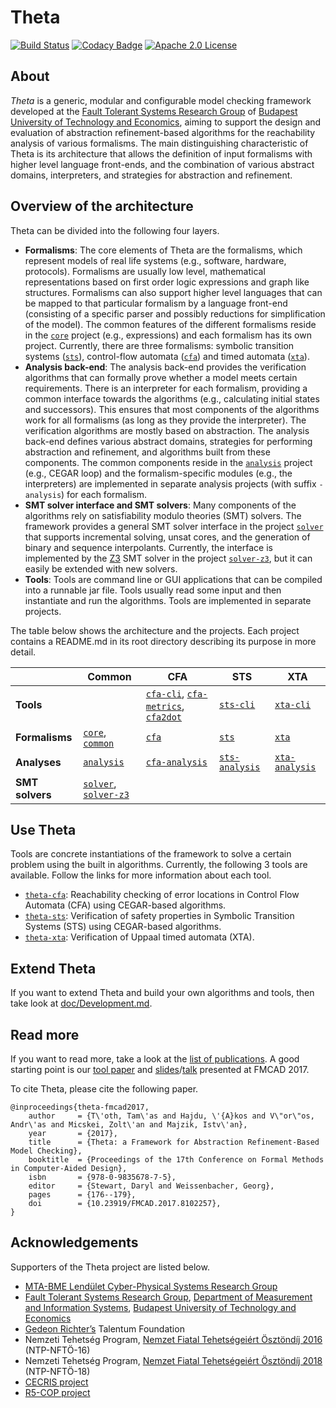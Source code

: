# Theta

[![Build Status](https://travis-ci.org/FTSRG/theta.svg?branch=master)](https://travis-ci.org/FTSRG/theta)
[![Codacy Badge](https://api.codacy.com/project/badge/Grade/bc5270fd2ba2412bb5f4b81b42d4b9f8)](https://www.codacy.com/app/tothtamas28/theta?utm_source=github.com&amp;utm_medium=referral&amp;utm_content=FTSRG/theta&amp;utm_campaign=Badge_Grade)
[![Apache 2.0 License](https://img.shields.io/badge/license-Apache--2-brightgreen.svg?style=flat)](https://www.apache.org/licenses/LICENSE-2.0)

## About

_Theta_ is a generic, modular and configurable model checking framework developed at the [Fault Tolerant Systems Research Group](http://inf.mit.bme.hu/en) of [Budapest University of Technology and Economics](http://www.bme.hu/?language=en), aiming to support the design and evaluation of abstraction refinement-based algorithms for the reachability analysis of various formalisms.
The main distinguishing characteristic of Theta is its architecture that allows the definition of input formalisms with higher level language front-ends, and the combination of various abstract domains, interpreters, and strategies for abstraction and refinement.

## Overview of the architecture

Theta can be divided into the following four layers.

* **Formalisms**: The core elements of Theta are the formalisms, which represent models of real life systems (e.g., software, hardware, protocols). Formalisms are usually low level, mathematical representations based on first order logic expressions and graph like structures. Formalisms can also support higher level languages that can be mapped to that particular formalism by a language front-end (consisting of a specific parser and possibly reductions for simplification of the model). The common features of the different formalisms reside in the [`core`](subprojects/core/README.md) project (e.g., expressions) and each formalism has its own project. Currently, there are three formalisms: symbolic transition systems ([`sts`](subprojects/sts/README.md)), control-flow automata ([`cfa`](subprojects/cfa/README.md)) and timed automata ([`xta`](subprojects/xta/README.md)).
* **Analysis back-end**: The analysis back-end provides the verification algorithms that can formally prove whether a model meets certain requirements. There is an interpreter for each formalism, providing a common interface towards the algorithms (e.g., calculating initial states and successors). This ensures that most components of the algorithms work for all formalisms (as long as they provide the interpreter). The verification algorithms are mostly based on abstraction. The analysis back-end defines various abstract domains, strategies for performing abstraction and refinement, and algorithms built from these components. The common components reside in the [`analysis`](subprojects/analysis/README.md) project (e.g., CEGAR loop) and the formalism-specific modules (e.g., the interpreters) are implemented in separate analysis projects (with suffix `-analysis`) for each formalism.
* **SMT solver interface and SMT solvers**: Many components of the algorithms rely on satisfiability modulo theories (SMT) solvers. The framework provides a general SMT solver interface in the project [`solver`](subprojects/solver/README.md) that supports incremental solving, unsat cores, and the generation of binary and sequence interpolants. Currently, the interface is implemented by the [Z3](https://github.com/Z3Prover/z3) SMT solver in the project [`solver-z3`](subprojects/solver-z3/README.md), but it can easily be extended with new solvers.
* **Tools**: Tools are command line or GUI applications that can be compiled into a runnable jar file. Tools usually read some input and then instantiate and run the algorithms. Tools are implemented in separate projects.

The table below shows the architecture and the projects. Each project contains a README.md in its root directory describing its purpose in more detail.

|                 | Common                | CFA                                 | STS            | XTA            |
|-----------------|-----------------------|-------------------------------------|----------------|----------------|
| **Tools**       |                       | [`cfa-cli`](subprojects/cfa-cli/README.md), [`cfa-metrics`](subprojects/cfa-metrics/README.md), [`cfa2dot`](subprojects/cfa2dot/README.md) | [`sts-cli`](subprojects/sts-cli/README.md)      | [`xta-cli`](subprojects/xta-cli/README.md)      |
| **Formalisms**  | [`core`](subprojects/core/README.md), [`common`](subprojects/common/README.md)      | [`cfa`](subprojects/cfa/README.md)                               | [`sts`](subprojects/sts/README.md)          | [`xta`](subprojects/xta/README.md)          |
| **Analyses**    | [`analysis`](subprojects/analysis/README.md)            | [`cfa-analysis`](subprojects/cfa-analysis/README.md)                      | [`sts-analysis`](subprojects/sts-analysis/README.md) | [`xta-analysis`](subprojects/xta-analysis/README.md) |
| **SMT solvers** | [`solver`](subprojects/solver/README.md), [`solver-z3`](subprojects/solver-z3/README.md) |

## Use Theta

Tools are concrete instantiations of the framework to solve a certain problem using the built in algorithms. Currently, the following 3 tools are available. Follow the links for more information about each tool.

* [`theta-cfa`](subprojects/cfa/README.md): Reachability checking of error locations in Control Flow Automata (CFA) using CEGAR-based algorithms.
* [`theta-sts`](subprojects/sts/README.md): Verification of safety properties in Symbolic Transition Systems (STS) using CEGAR-based algorithms.
* [`theta-xta`](subprojects/xta/README.md): Verification of Uppaal timed automata (XTA).

## Extend Theta

If you want to extend Theta and build your own algorithms and tools, then take look at [doc/Development.md](doc/Development.md).

## Read more

If you want to read more, take a look at the [list of publications](https://ftsrg.github.io/theta/publications/). A good starting point is our [tool paper](https://ftsrg.github.io/theta/publications/fmcad2017.pdf) and [slides](https://www.slideshare.net/AkosHajdu/theta-a-framework-for-abstraction-refinementbased-model-checking)/[talk](https://oc-presentation.ltcc.tuwien.ac.at/engage/theodul/ui/core.html?id=c658c37e-ae70-11e7-a0dd-bb49f3cb440c) presented at FMCAD 2017.

To cite Theta, please cite the following paper.

```
@inproceedings{theta-fmcad2017,
    author     = {T\'oth, Tam\'as and Hajdu, \'{A}kos and V\"or\"os, Andr\'as and Micskei, Zolt\'an and Majzik, Istv\'an},
    year       = {2017},
    title      = {Theta: a Framework for Abstraction Refinement-Based Model Checking},
    booktitle  = {Proceedings of the 17th Conference on Formal Methods in Computer-Aided Design},
    isbn       = {978-0-9835678-7-5},
    editor     = {Stewart, Daryl and Weissenbacher, Georg},
    pages      = {176--179},
    doi        = {10.23919/FMCAD.2017.8102257},
}
```

## Acknowledgements
Supporters of the Theta project are listed below.

* [MTA-BME Lendület Cyber-Physical Systems Research Group](http://lendulet.inf.mit.bme.hu/)
* [Fault Tolerant Systems Research Group](https://inf.mit.bme.hu/en), [Department of Measurement and Information Systems](https://www.mit.bme.hu/eng/), [Budapest University of Technology and Economics](http://www.bme.hu/?language=en)
* [Gedeon Richter’s](https://www.richter.hu/en-US/Pages/default.aspx) Talentum Foundation
* Nemzeti Tehetség Program, [Nemzet Fiatal Tehetségeiért Ösztöndíj 2016](http://www.emet.gov.hu/felhivasok/nemzeti_tehetseg_program212/) (NTP-NFTÖ-16)
* Nemzeti Tehetség Program, [Nemzet Fiatal Tehetségeiért Ösztöndíj 2018](http://www.emet.gov.hu/felhivasok/felhivas46/) (NTP-NFTÖ-18)
* [CECRIS project](http://www.cecris-project.eu/)
* [R5-COP project](http://www.r5-cop.eu/)
